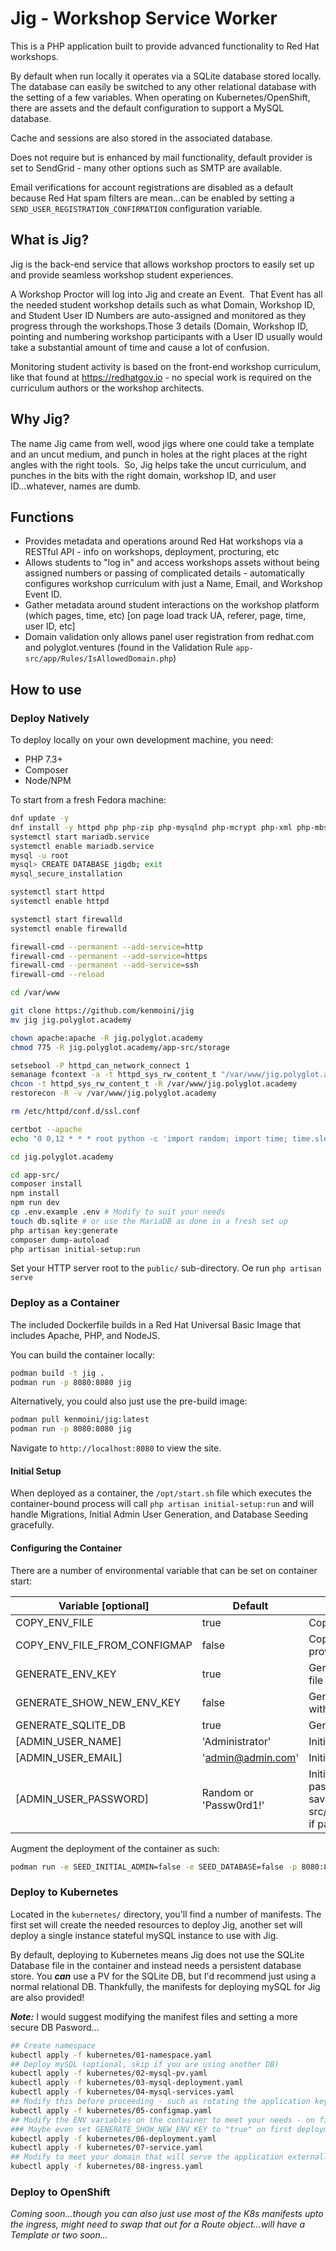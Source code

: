 # Jig - Workshop Service Worker

This is a PHP application built to provide advanced functionality to Red Hat workshops.

By default when run locally it operates via a SQLite database stored locally.  The database can easily be switched to any other relational database with the setting of a few variables.  When operating on Kubernetes/OpenShift, there are assets and the default configuration to support a MySQL database.

Cache and sessions are also stored in the associated database.

Does not require but is enhanced by mail functionality, default provider is set to SendGrid - many other options such as SMTP are available.

Email verifications for account registrations are disabled as a default because Red Hat spam filters are mean...can be enabled by setting a `SEND_USER_REGISTRATION_CONFIRMATION` configuration variable.

## What is Jig?

Jig is the back-end service that allows workshop proctors to easily set up and provide seamless workshop student experiences.

A Workshop Proctor will log into Jig and create an Event.  That Event has all the needed student workshop details such as what Domain, Workshop ID, and Student User ID Numbers are auto-assigned and monitored as they progress through the workshops.Those 3 details (Domain, Workshop ID, pointing and numbering workshop participants with a User ID usually would take a substantial amount of time and cause a lot of confusion.

Monitoring student activity is based on the front-end workshop curriculum, like that found at https://redhatgov.io - no special work is required on the curriculum authors or the workshop architects.

## Why Jig?

The name Jig came from well, wood jigs where one could take a template and an uncut medium, and punch in holes at the right places at the right angles with the right tools.  So, Jig helps take the uncut curriculum, and punches in the bits with the right domain, workshop ID, and user ID...whatever, names are dumb.

## Functions

- Provides metadata and operations around Red Hat workshops via a RESTful API - info on workshops, deployment, procturing, etc
- Allows students to "log in" and access workshops assets without being assigned numbers or passing of complicated details - automatically configures workshop curriculum with just a Name, Email, and Workshop Event ID.
- Gather metadata around student interactions on the workshop platform (which pages, time, etc) [on page load track UA, referer, page, time, user ID, etc]
- Domain validation only allows panel user registration from redhat.com and polyglot.ventures (found in the Validation Rule `app-src/app/Rules/IsAllowedDomain.php`)

## How to use

### Deploy Natively

To deploy locally on your own development machine, you need:

- PHP 7.3+
- Composer
- Node/NPM

To start from a fresh Fedora machine:

```bash
dnf update -y
dnf install -y httpd php php-zip php-mysqlnd php-mcrypt php-xml php-mbstring php-gd php-json php-bcmath php-cli php-sodium mariadb-server composer unzip nodejs git firewalld fail2ban certbot certbot-apache
systemctl start mariadb.service
systemctl enable mariadb.service
mysql -u root
mysql> CREATE DATABASE jigdb; exit
mysql_secure_installation

systemctl start httpd
systemctl enable httpd

systemctl start firewalld
systemctl enable firewalld

firewall-cmd --permanent --add-service=http
firewall-cmd --permanent --add-service=https
firewall-cmd --permanent --add-service=ssh
firewall-cmd --reload

cd /var/www

git clone https://github.com/kenmoini/jig
mv jig jig.polyglot.academy

chown apache:apache -R jig.polyglot.academy
chmod 775 -R jig.polyglot.academy/app-src/storage

setsebool -P httpd_can_network_connect 1
semanage fcontext -a -t httpd_sys_rw_content_t "/var/www/jig.polyglot.academy(/.*)?"
chcon -t httpd_sys_rw_content_t -R /var/www/jig.polyglot.academy
restorecon -R -v /var/www/jig.polyglot.academy

rm /etc/httpd/conf.d/ssl.conf

certbot --apache
echo "0 0,12 * * * root python -c 'import random; import time; time.sleep(random.random() * 3600)' && certbot renew -q" | sudo tee -a /etc/crontab > /dev/null

cd jig.polyglot.academy

```

```bash
cd app-src/
composer install
npm install
npm run dev
cp .env.example .env # Modify to suit your needs
touch db.sqlite # or use the MariaDB as done in a fresh set up
php artisan key:generate
composer dump-autoload
php artisan initial-setup:run
```

Set your HTTP server root to the `public/` sub-directory.  Oe run `php artisan serve`


### Deploy as a Container

The included Dockerfile builds in a Red Hat Universal Basic Image that includes Apache, PHP, and NodeJS.

You can build the container locally:

```bash
podman build -t jig .
podman run -p 8080:8080 jig
```

Alternatively, you could also just use the pre-build image:

```bash
podman pull kenmoini/jig:latest
podman run -p 8080:8080 jig
```

Navigate to `http://localhost:8080` to view the site.

#### Initial Setup

When deployed as a container, the `/opt/start.sh` file which executes the container-bound process will call `php artisan initial-setup:run` and will handle Migrations, Initial Admin User Generation, and Database Seeding gracefully.

#### Configuring the Container

There are a number of environmental variable that can be set on container start:

| Variable [optional]          | Default                | Description                                                                                                                                                                          |
|------------------------------|------------------------|--------------------------------------------------------------------------------------------------------------------------------------------------------------------------------------|
| COPY_ENV_FILE                | true                   | Copies the `.env.example` file to `.env`                                                                                                                                             |
| COPY_ENV_FILE_FROM_CONFIGMAP | false                  | Copies the `/var/html/data/.env` file provided by a ConfigMap to `.env`                                                                                                              |
| GENERATE_ENV_KEY             | true                   | Generates a new application key in the .env file                                                                                                                                     |
| GENERATE_SHOW_NEW_ENV_KEY    | false                  | Generates a new application key and prints without setting                                                                                                                           |
| GENERATE_SQLITE_DB           | true                   | Generates a SQLite DB File to use                                                                                                                                                    |
| [ADMIN_USER_NAME]            | 'Administrator'        | Initial Admin User's Name                                                                                                                                                            |
| [ADMIN_USER_EMAIL]           | 'admin@admin.com'      | Initial Admin User's Email                                                                                                                                                           |
| [ADMIN_USER_PASSWORD]        | Random or 'Passw0rd1!' | Initial Admin User's Password, if not set then password will be randomly generated and saved to app-src/storage/app/generated_admin_password if path is writable, defaults otherwise |

Augment the deployment of the container as such:

```bash
podman run -e SEED_INITIAL_ADMIN=false -e SEED_DATABASE=false -p 8080:8080 jig
```

### Deploy to Kubernetes

Located in the `kubernetes/` directory, you'll find a number of manifests.  The first set will create the needed resources to deploy Jig, another set will deploy a single instance stateful mySQL instance to use with Jig.

By default, deploying to Kubernetes means Jig does not use the SQLite Database file in the container and instead needs a persistent database store.  You ***can*** use a PV for the SQLite DB, but I'd recommend just using a normal relational DB.  Thankfully, the manifests for deploying mySQL for Jig are also provided!

***Note:*** I would suggest modifying the manifest files and setting a more secure DB Pasword...

```bash
## Create namespace
kubectl apply -f kubernetes/01-namespace.yaml
## Deploy mySQL (optional, skip if you are using another DB)
kubectl apply -f kubernetes/02-mysql-pv.yaml
kubectl apply -f kubernetes/03-mysql-deployment.yaml
kubectl apply -f kubernetes/04-mysql-services.yaml
## Modify this before proceeding - such as rotating the application key!
kubectl apply -f kubernetes/05-configmap.yaml
## Modify the ENV variables on the container to meet your needs - on first deployment, change the migration and seeds to "true" then reapply the deployment with it set to "false".
### Maybe even set GENERATE_SHOW_NEW_ENV_KEY to "true" on first deployment to generate a new Application Key, look in your logs on container start for the new key, then replace in your ConfigMap...
kubectl apply -f kubernetes/06-deployment.yaml
kubectl apply -f kubernetes/07-service.yaml
## Modify to meet your domain that will serve the application externally.  Assumes there is an Ingress Controller and cert-manager for SSL.
kubectl apply -f kubernetes/08-ingress.yaml
```

### Deploy to OpenShift

*Coming soon...though you can also just use most of the K8s manifests upto the ingress, might need to swap that out for a Route object...will have a Template or two soon...*